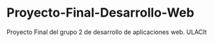 # Proyecto-Final-Desarrollo-Web
Proyecto Final del grupo 2 de desarrollo de aplicaciones web. ULACIt



